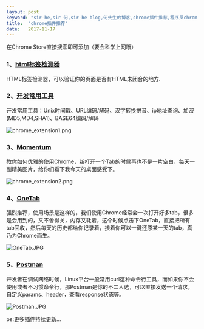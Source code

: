 ```yaml
---
layout: post
keyword: "sir-he,sir 何,sir-he blog,何先生的博客,chrome插件推荐,程序员chrome插件必备"
title:  "chrome插件推荐"
date:   2017-11-17
---
```


在Chrome Store直接搜索即可添加（要会科学上网哦）

### 1、[html标签检测器](https://chrome.google.com/webstore/detail/html-%E6%A0%87%E7%AD%BE%E6%A3%80%E6%B5%8B%E5%99%A8html-tag-checke/eglomijmggnafcfejliedcljabfgblia)

HTML标签检测器，可以验证你的页面是否有HTML未闭合的地方.

### 2、[开发常用工具](https://chrome.google.com/webstore/detail/%E5%BC%80%E5%8F%91%E5%B8%B8%E7%94%A8%E5%B7%A5%E5%85%B7develop-tools/fmmbocgmijhikfppllmnamafcphnelgn)

开发常用工具：Unix时间戳、URL编码/解码、汉字转换拼音、ip地址查询、加密(MD5,MD4,SHA1)、BASE64编码/解码

![chrome_extension1.png][1.png]

<!--more-->

### 3、[Momentum](https://chrome.google.com/webstore/detail/momentum/laookkfknpbbblfpciffpaejjkokdgca)

教你如何优雅的使用Chrome，新打开一个Tab的时候再也不是一片空白，每天一副精美图片，给你们看下我今天的桌面感受下。

![chrome_extension2.png][2.png]

### 4、[OneTab](https://chrome.google.com/webstore/detail/momentum/laookkfknpbbblfpciffpaejjkokdgca)

强烈推荐，使用场景是这样的，我们使用Chrome经常会一次打开好多tab，很多是会用到的，又不舍得关，内存又耗着，这个时候点击下OneTab，直接把所有tab回收，然后每天的历史都给你记录着，接着你可以一键还原某一天的tab，真乃为Chrome而生。

![OneTab.JPG][OneTab.JPG]

### 5、[Postman](https://chrome.google.com/webstore/detail/fhbjgbiflinjbdggehcddcbncdddomop)

开发者在调试网络时候，Linux平台一般常用curl这种命令行工具，而如果你不会使用或者不习惯命令行，那Postman是你的不二人选，可以直接发送一个请求，自定义params、header，查看response状态等。

![Postman.JPG][Postman.JPG]

ps:更多插件持续更新...

 [1.png]:    {{site.url}}/assets/chrome_extension1.png
 [2.png]:    {{site.url}}/assets/chrome_extension2.png
 [OneTab.JPG]:    {{site.url}}/assets/OneTab.JPG
 [Postman.JPG]:    {{site.url}}/assets/Postman.JPG